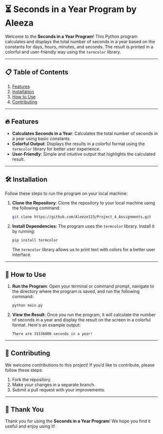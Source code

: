 # ⏳ Seconds in a Year Program by Aleeza

Welcome to the **Seconds in a Year Program**! This Python program calculates and displays the total number of seconds in a year based on the constants for days, hours, minutes, and seconds. The result is printed in a colorful and user-friendly way using the `termcolor` library.

---

## 📋 Table of Contents
1. [Features](#features)
2. [Installation](#installation)
3. [How to Use](#how-to-use)
4. [Contributing](#contributing)

---

## 🔥 Features
- **Calculates Seconds in a Year**: Calculates the total number of seconds in a year using basic constants.
- **Colorful Output**: Displays the results in a colorful format using the `termcolor` library for better user experience.
- **User-Friendly**: Simple and intuitive output that highlights the calculated result.

---

## 🛠️ Installation

Follow these steps to run the program on your local machine:

1. **Clone the Repository**:
    Clone the repository to your local machine using the following command:

    ```bash
    git clone https://github.com/Aleeze123/Project_4_Assignments.git
    ```

2. **Install Dependencies**:
    The program uses the `termcolor` library. Install it by running:

    ```bash
    pip install termcolor
    ```

    The `termcolor` library allows us to print text with colors for a better user interface.

---

## 🚀 How to Use

1. **Run the Program**:
    Open your terminal or command prompt, navigate to the directory where the program is saved, and run the following command:

    ```bash
    python main.py
    ```

2. **View the Result**:
    Once you run the program, it will calculate the number of seconds in a year and display the result on the screen in a colorful format. Here's an example output:

    ```
    There are 31536000 seconds in a year!
    ```

---

## 🤝 Contributing

We welcome contributions to this project! If you’d like to contribute, please follow these steps:

1. Fork the repository.
2. Make your changes in a separate branch.
3. Submit a pull request with your improvements.

---

## 🎉 Thank You

Thank you for using the **Seconds in a Year Program**! We hope you find it useful and enjoy using it!


